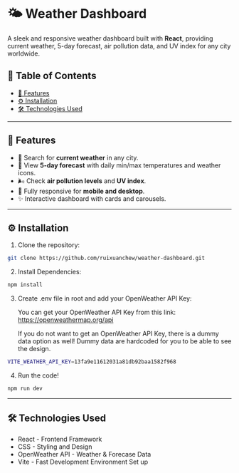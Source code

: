 # 🌤 Weather Dashboard

A sleek and responsive weather dashboard built with **React**, providing current weather, 5-day forecast, air pollution data, and UV index for any city worldwide.

## 📑 Table of Contents
- [🚀 Features](#-features)
- [⚙️ Installation](#-installation)
- [🛠️ Technologies Used](#️-technologies-used)
---

## 🚀 Features

- 🔎 Search for **current weather** in any city.
- 📅 View **5-day forecast** with daily min/max temperatures and weather icons.
- 🌬 Check **air pollution levels** and **UV index**.
- 📱 Fully responsive for **mobile and desktop**.
- ✨ Interactive dashboard with cards and carousels.

---

## ⚙️ Installation

1. Clone the repository:

```bash
git clone https://github.com/ruixuanchew/weather-dashboard.git
```

2. Install Dependencies:
```bash
npm install
```

3. Create .env file in root and add your OpenWeather API Key:

    You can get your OpenWeather API Key from this link: https://openweathermap.org/api
    
    If you do not want to get an OpenWeather API Key, there is a dummy data option as well! Dummy data are hardcoded for you to be able to see the design. 

```bash
VITE_WEATHER_API_KEY=13fa9e11612031a81db92baa1582f968
```


4. Run the code!
```bash
npm run dev
```

---

## 🛠️ Technologies Used
- React - Frontend Framework
- CSS - Styling and Design
- OpenWeather API - Weather & Forecase Data
- Vite - Fast Development Environment Set up

